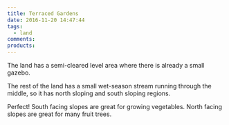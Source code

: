 ```yaml
---
title: Terraced Gardens
date: 2016-11-20 14:47:44
tags:
  - land
comments:
products:
---
```


The land has a semi-cleared level area where there is already a small gazebo.

The rest of the land has a small wet-season stream running through the middle, so it has north sloping and south sloping regions.

Perfect!  South facing slopes are great for growing vegetables. North facing slopes are great for many fruit trees.

<!-- more -->
